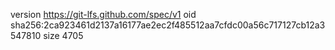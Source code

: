version https://git-lfs.github.com/spec/v1
oid sha256:2ca923461d2137a16177ae2ec2f485512aa7cfdc00a56c717127cb12a3547810
size 4705
